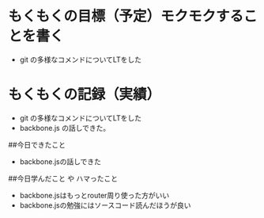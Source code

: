 # もくもくの目標（予定）モクモクすることを書く
* git の多様なコメンドについてLTをした

# もくもくの記録（実績）
* git の多様なコメンドについてLTをした
* backbone.js の話しできた。

##今日できたこと
* backbone.jsの話しできた

##今日学んだこと や ハマったこと
* backbone.jsはもっとrouter周り使った方がいい
* backbone.jsの勉強にはソースコード読んだほうが良い

